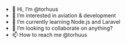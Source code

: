 - 👋 Hi, I’m @torhuus
- 👀 I’m interested in aviation & development
- 🌱 I’m currently learning Node.js and Laravel
- 💞️ I’m looking to collaborate on anything?
- 📫 How to reach me @torhuus

<!---
torhuus/torhuus is a ✨ special ✨ repository because its `README.md` (this file) appears on your GitHub profile.
You can click the Preview link to take a look at your changes.
--->
